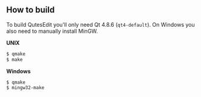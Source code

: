 ## How to build

To build QutesEdit you'll only need Qt 4.8.6 (``qt4-default``). On Windows you also need to manually install MinGW.

**UNIX**
```sh
$ qmake
$ make
```

**Windows**
```sh
$ qmake
$ mingw32-make
```
